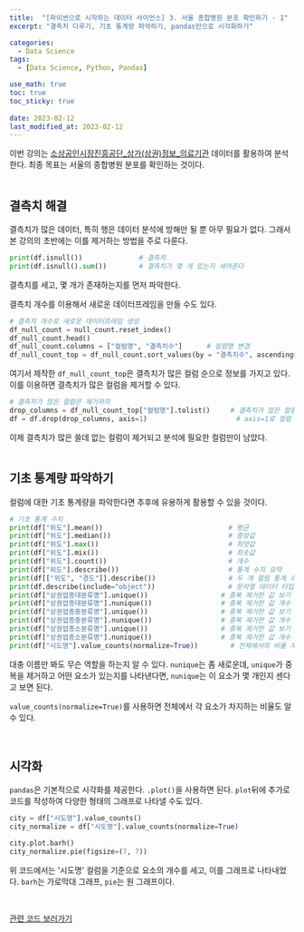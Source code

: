 ```yaml
---
title:  "[파이썬으로 시작하는 데이터 사이언스] 3. 서울 종합병원 분포 확인하기 - 1"
excerpt: "결측치 다루기, 기초 통계량 파악하기, pandas만으로 시각화하기"

categories:
  - Data Science
tags:
  - [Data Science, Python, Pandas]

use_math: true
toc: true
toc_sticky: true
 
date: 2023-02-12
last_modified_at: 2023-02-12
---
```


이번 강의는 [소상공인시장진흥공단_상가(상권)정보_의료기관](https://www.data.go.kr/data/15069540/fileData.do) 데이터를 활용하여 분석한다. 최종 목표는 서울의 종합병원 분포를 확인하는 것이다.  
<br/>

## 결측치 해결
결측치가 많은 데이터, 특히 행은 데이터 분석에 방해만 될 뿐 아무 필요가 없다. 그래서 본 강의의 초반에는 이를 제거하는 방법을 주로 다룬다.

```python
print(df.isnull())              # 결측치
print(df.isnull().sum())        # 결측치가 몇 개 있는지 세어준다
```
결측치를 세고, 몇 개가 존재하는지를 먼저 파악한다.

결측치 개수를 이용해서 새로운 데이터프레임을 만들 수도 있다.

```python
# 결측치 개수로 새로운 데이터프레임 생성
df_null_count = null_count.reset_index()
df_null_count.head()
df_null_count.columns = ["컬럼명", "결측치수"]      # 컬럼명 변경
df_null_count_top = df_null_count.sort_values(by = "결측치수", ascending=False).head(10)
```
여기서 제작한 `df_null_count_top`은 결측치가 많은 컬럼 순으로 정보를 가지고 있다. 이를 이용하면 결측치가 많은 컬럼을 제거할 수 있다.
```python
# 결측치가 많은 컬럼은 제거하자
drop_columns = df_null_count_top["컬럼명"].tolist()     # 결측치가 많은 컬럼 선별
df = df.drop(drop_columns, axis=1)                      # axis=1로 컬럼 기준의 drop
```
이제 결측치가 많은 쓸데 없는 컬럼이 제거되고 분석에 필요한 컬럼만이 남았다.   
<br/>

## 기초 통계량 파악하기
컬럼에 대한 기초 통계량을 파악한다면 추후에 유용하게 활용할 수 있을 것이다.
```python
# 기초 통계 수치
print(df["위도"].mean())                               # 평균
print(df["위도"].median())                             # 중앙값
print(df["위도"].max())                                # 최댓값
print(df["위도"].mix())                                # 최솟값
print(df["위도"].count())                              # 개수
print(df["위도"].describe())                           # 통계 수치 요약
print(df[["위도", "경도"]].describe())                  # 두 개 컬럼 통계 수치 요약
print(df.describe(include="object"))                  # 문자열 데이터 타입 요약
print(df["상권업종대분류명"].unique())                  # 중복 제거한 값 보기
print(df["상권업종대분류명"].nunique())                 # 중복 제거한 값 개수 세기
print(df["상권업종중분류명"].unique())                  # 중복 제거한 값 보기
print(df["상권업종중분류명"].nunique())                 # 중복 제거한 값 개수 세기
print(df["상권업종소분류명"].unique())                  # 중복 제거한 값 보기
print(df["상권업종소분류명"].nunique())                 # 중복 제거한 값 개수 세기
print(df["시도명"].value_counts(normalize=True))        # 전체에서의 비율 계산
```
대충 이름만 봐도 무슨 역할을 하는지 알 수 있다. `nunique`는 좀 새로운데, `unique`가 중복을 제거하고 어떤 요소가 있는지를 나타낸다면, `nunique`는 이 요소가 몇 개인지 센다고 보면 된다. 

`value_counts(normalize=True)`를 사용하면 전체에서 각 요소가 차지하는 비율도 알 수 있다.

<br/>

## 시각화
`pandas`은 기본적으로 시각화를 제공한다. `.plot()`을 사용하면 된다. `plot`뒤에 추가로 코드를 작성하여 다양한 형태의 그래프로 나타낼 수도 있다.
```python
city = df["시도명"].value_counts()
city_normalize = df["시도명"].value_counts(normalize=True)

city.plot.barh()
city_normalize.pie(figsize=(7, 7))
```
위 코드에서는 '시도명' 컬럼을 기준으로 요소의 개수를 세고, 이를 그래프로 나타내었다. `barh`는 가로막대 그래프, `pie`는 원 그래프이다.

<br/>

[관련 코드 보러가기](https://github.com/Hyun3246/Code-Warehouse/tree/main/%ED%8C%8C%EC%9D%B4%EC%8D%AC%EC%9C%BC%EB%A1%9C%20%EC%8B%9C%EC%9E%91%ED%95%98%EB%8A%94%20%EB%8D%B0%EC%9D%B4%ED%84%B0%20%EC%82%AC%EC%9D%B4%EC%96%B8%EC%8A%A4)   